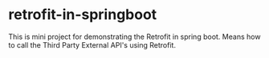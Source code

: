 # retrofit-in-springboot

This is mini project for demonstrating the Retrofit in spring boot. Means how to call the Third Party External API's using Retrofit.
